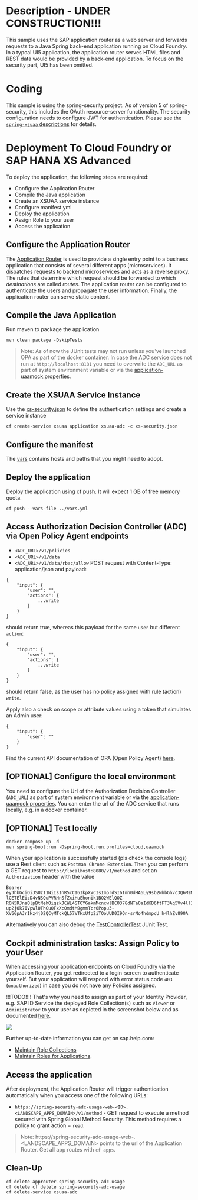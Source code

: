 # Description - UNDER CONSTRUCTION!!!
This sample uses the SAP application router as a web server and forwards requests to a Java Spring back-end application running on Cloud Foundry.
In a typcal UI5 application, the application router serves HTML files and REST data would be provided by a back-end application. To focus on the security part, UI5 has been omitted.

# Coding
This sample is using the spring-security project. As of version 5 of spring-security, this includes the OAuth resource-server functionality. The security configuration needs to configure JWT for authentication.
Please see the [`spring-xsuaa` descriptions](../spring-xsuaa/README.md) for details.

# Deployment To Cloud Foundry or SAP HANA XS Advanced
To deploy the application, the following steps are required:
- Configure the Application Router
- Compile the Java application
- Create an XSUAA service instance
- Configure manifest.yml
- Deploy the application
- Assign Role to your user
- Access the application

## Configure the Application Router

The [Application Router](./approuter/package.json) is used to provide a single entry point to a business application that consists of several different apps (microservices). It dispatches requests to backend microservices and acts as a reverse proxy. The rules that determine which request should be forwarded to which _destinations_ are called _routes_. The application router can be configured to authenticate the users and propagate the user information. Finally, the application router can serve static content.

## Compile the Java Application
Run maven to package the application
```shell
mvn clean package -DskipTests
```
> Note: As of now the JUnit tests may not run unless you've launched OPA as part of the docker container.
> In case the ADC service does not run at `http://localhost:8181` you need to overwrite the `ADC_URL`
> as part of system environment variable or via the [application-uaamock.properties](src/main/resources/application-uaamock.properties). 

## Create the XSUAA Service Instance
Use the [xs-security.json](./xs-security.json) to define the authentication settings and create a service instance
```shell
cf create-service xsuaa application xsuaa-adc -c xs-security.json
```

## Configure the manifest
The [vars](../vars.yml) contains hosts and paths that you might need to adopt.

## Deploy the application
Deploy the application using cf push. It will expect 1 GB of free memory quota.

```shell
cf push --vars-file ../vars.yml
```

## Access Authorization Decision Controller (ADC) via Open Policy Agent endpoints
* `<ADC_URL>/v1/policies`
* `<ADC_URL>/v1/data`
* `<ADC_URL>/v1/data/rbac/allow` POST request with Content-Type: application/json and payload:
```
{
	"input": {
		"user": "",
		"actions": {
            ...write
        }
	}
}
```
should return true, whereas this payload for the same `user` but different `action`:
```
{
	"input": {
		"user": "",
		"actions": {
            ...write
        }
	}
}
```
should return false, as the user has no policy assigned with rule (action) `write`. 

Apply also a check on scope or attribute values using a token that simulates an Admin user:
```
{
	"input": {
		"user": ""
	}
}
```

Find the current API documentation of OPA (Open Policy Agent) [here](https://www.openpolicyagent.org/docs/latest/rest-api/).

## [OPTIONAL] Configure the local environment
You need to configure the Url of the Authorization Decision Controller (`ADC_URL`) as part of system environment variable or via the [application-uaamock.properties](src/main/resources/application-uaamock.properties). 
You can enter the url of the ADC service that runs locally, e.g. in a docker container.

## [OPTIONAL] Test locally
```
docker-compose up -d
mvn spring-boot:run -Dspring-boot.run.profiles=cloud,uaamock
```
    
When your application is successfully started (pls check the console logs) use a Rest client such as `Postman Chrome Extension`. Then you can perform a GET request to `http://localhost:8080/v1/method` and set an `Authorization` header with the value 
```
Bearer eyJhbGciOiJSUzI1NiIsInR5cCI6IkpXVCIsImprdSI6Imh0dHA6Ly9sb2NhbGhvc3Q6MzMxOTUvdG9rZW5fa2V5cyIsImtpZCI6ImxlZ2FjeS10b2tlbi1rZXkifQ.eyJleHRfYXR0ciI6eyJ6ZG4iOiIifSwiemlkIjoidWFhIiwiemRuIjoiIiwiZ3JhbnRfdHlwZSI6InVybjppZXRmOnBhcmFtczpvYXV0aDpncmFudC10eXBlOnNhbWwyLWJlYXJlciIsInVzZXJfbmFtZSI6InZpZXdlciIsIm9yaWdpbiI6InVzZXJJZHAiLCJ4cy5zeXN0ZW0uYXR0cmlidXRlcyI6eyJ4cy5yb2xlY29sbGVjdGlvbnMiOlsiVmlld2VyIl19LCJleHAiOjY5NzQwMzE2MDAsImlhdCI6MTU2NDA2MjI3OSwiZW1haWwiOiJ2aWV3ZXJAdGVzdC5vcmciLCJjaWQiOiJzYi1zcHJpbmctc2VjdXJpdHktYWRjLXVzYWdlIXQxNDg2NiJ9.Xzx1pEWFpVyR8pAn_7RCwJ02bb6iH1HwYSJKgSV3npteeP_qs_8VLHNWDqd9xOagMb0VDpgiDtAcA-lCETElEizD4vNSQuPVRHnSfZxiHuEhonik1BQ2WElQOZ-R0N5RJnaOlpBtNehOiqzkJCWL4STOYGakmMcncwlBCO378dNTa0aIdKD6ftFT3Aq5Vv4ll33cK9N4UmbgHuiyfmVKVI73OxEeLbnKnucOkdj-up2jOk7IVpwlOThGuQFxXcOmdtM9gmmTcr0Popu3-XV6GpAJrIHz4j02QCyMTckQL57VTHxUfp2iTOoUUD0I9On-srNo4hdmpcU_h4lhZv890A
```

Alternatively you can also debug the [TestControllerTest](src/test/java/sample.spring.adc/TestControllerTest.java) JUnit Test.  

## Cockpit administration tasks: Assign Policy to your User
When accessing your application endpoints on Cloud Foundry via the Application Router, you get redirected to a login-screen to authenticate yourself. 
But your application will respond with error status code `403` (`unauthorized`) in case you do not have any Policies assigned. 

!!!TODO!!!! 
That's why you need to assign as part of your Identity Provider, e.g. SAP ID Service the deployed Role Collection(s) such as `Viewer` or `Administrator` to your user as depicted in the screenshot below and as documented [here](https://help.sap.com/viewer/65de2977205c403bbc107264b8eccf4b/Cloud/en-US/9e1bf57130ef466e8017eab298b40e5e.html).

![](../images/SAP_CP_Cockpit_AssignRoleCollectionToUser.png)

Further up-to-date information you can get on sap.help.com:
- [Maintain Role Collections](https://help.sap.com/viewer/65de2977205c403bbc107264b8eccf4b/Cloud/en-US/d5f1612d8230448bb6c02a7d9c8ac0d1.html)
- [Maintain Roles for Applications](https://help.sap.com/viewer/65de2977205c403bbc107264b8eccf4b/Cloud/en-US/7596a0bdab4649ac8a6f6721dc72db19.html).

## Access the application
After deployment, the Application Router will trigger authentication automatically when you access one of the following URLs:

* `https://spring-security-adc-usage-web-<ID>.<LANDSCAPE_APPS_DOMAIN>/v1/method` - GET request to execute a method secured with Spring Global Method Security. This method requires a policy to grant action = `read`.

> Note: https://spring-security-adc-usage-web-<ID>.<LANDSCAPE_APPS_DOMAIN> points to the url of the Application Router. Get all app routes with `cf apps`.


## Clean-Up
```
cf delete approuter-spring-security-adc-usage
cf delete cf delete spring-security-adc-usage
cf delete-service xsuaa-adc
```
